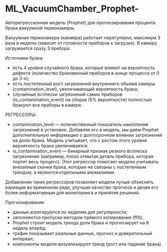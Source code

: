 # ML_VacuumChamber_Prophet-
Авторегрессионная модель (Prophet) для прогнозирования процента брака вакуумной термокамеры.

Вакуумная термокамера (какмера) работает нерегулярно, максимум 3 раза в неделю (зависит от готовности приборов к загрузке).
В камеру загружается сразу 3 прибора.

Источники брака:
- есть 4 уровня случайного брака, которые влияют на вероятность дефекта (количество бракованный приборов в конце процесса от 0 до 3-х);
- есть постепенный рост загрязнений внутреннего объема камеры (contamination_level), увеличивающий вероятность брака;
- случайные всплески загрязнений самих приборов (is_contamination_event) на сборке (5% вероятности) полностью бракуют все приборы в камере.

РЕГРЕССОРЫ:
- contamination_level — количественный показатель накопления загрязнений в установке. Добавляя его в модель, мы даём Prophet дополнительную информацию о долгосрочном влиянии загрязнений на долю брака. Модель учитывает, что с ростом этого уровня вероятность брака увеличивается.
- is_contamination_event — бинарный признак резкого всплеска загрязнения (например, плохо отмытая деталь прибора, которая портит весь процесс). Этот регрессор помогает модели учитывать внезапные скачки брака, которые не связаны с постепенным трендом, а являются отдельными аномалиями.

Добавление таких регрессоров позволяет модели лучше объяснять вариации во временном ряде, улучшая качество прогноза и делая его более информативным для мониторинга и принятия решений.

Прогнозирование:
- данные агрегируются по неделям для регулярности;
- заполняются пропуски методом прямого копирования (ffill);
- Prophet строит модель тренда доли брака и прогнозирует на 8 недель вперёд;
- график показывает реальные данные, прогноз и доверительный интервал;
- компоненты модели визуализируют тренд (рост или падение брака).
